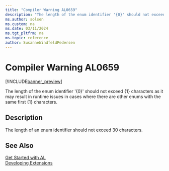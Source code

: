 ```yaml
---
title: "Compiler Warning AL0659"
description: "The length of the enum identifier '{0}' should not exceed {1} characters as it may result in runtime issues in cases where there are other enums with the same first {1} characters."
ms.author: solsen
ms.custom: na
ms.date: 03/11/2024
ms.tgt_pltfrm: na
ms.topic: reference
author: SusanneWindfeldPedersen
---
```

[//]: # (START>DO_NOT_EDIT)
[//]: # (IMPORTANT:Do not edit any of the content between here and the END>DO_NOT_EDIT.)
[//]: # (Any modifications should be made in the .xml files in the ModernDev repo.)
# Compiler Warning AL0659

[!INCLUDE[banner_preview](../includes/banner_preview.md)]

The length of the enum identifier '{0}' should not exceed {1} characters as it may result in runtime issues in cases where there are other enums with the same first {1} characters.


## Description
The length of an enum identifier should not exceed 30 characters.  

[//]: # (IMPORTANT: END>DO_NOT_EDIT)
## See Also  
[Get Started with AL](../devenv-get-started.md)  
[Developing Extensions](../devenv-dev-overview.md)  